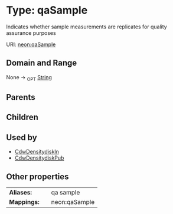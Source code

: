 
# Type: qaSample


Indicates whether sample measurements are replicates for quality assurance purposes

URI: [neon:qaSample](https://data.neonscience.org/qaSample)


## Domain and Range

None ->  <sub>OPT</sub> [String](types/String.md)

## Parents


## Children


## Used by

 * [CdwDensitydiskIn](CdwDensitydiskIn.md)
 * [CdwDensitydiskPub](CdwDensitydiskPub.md)

## Other properties

|  |  |  |
| --- | --- | --- |
| **Aliases:** | | qa sample |
| **Mappings:** | | neon:qaSample |

